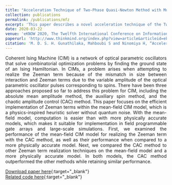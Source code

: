 ```yaml
---
title: "Acceleration Technique of Two-Phase Quasi-Newton Method with Momentum for Optimization Problems"
collection: publications
permalink: /publications/mfz
excerpt: 'This paper describes a novel acceleration technique of the Two-Phase Quasi-Newton method using momentum terms for optimization problems. The performance of the proposed algorithm is evaluated on an unconstrained optimization problem in neural network training. The results show that the proposed algorithm has a much faster convergence than the conventional Two-Phase Quasi-Newton method.'
date: 2020-03-22
venue: 'eKNOW 2020, The Twelfth International Conference on Information, Process, and Knowledge Management'
paperurl: 'http://www.thinkmind.org/index.php?view=article&articleid=eknow_2020_2_60_60037'
citation: 'M. D. S. H. Gunathilaka, Mahboubi S and Ninomiya H, “Acceleration Technique of Two-Phase Quasi-Newton Method with Momentum for Optimization Problems” [2020] Thinkmind.org'
---
```

<div style="text-align: justify"> Coherent Ising Machine (CIM) is a network of optical parametric oscillators that solve combinatorial optimization problems by finding the ground state of an Ising Hamiltonian. In CIMs, a problem arises when attempting to realize the Zeeman term because of the mismatch in size between interaction and Zeeman terms due to the variable amplitude of the optical parametric oscillator pulses corresponding to spins. There have been three approaches proposed so far to address this problem for CIM, including the absolute mean amplitude method, the auxiliary spin method, and the chaotic amplitude control (CAC) method. This paper focuses on the efficient implementation of Zeeman terms within the mean-field CIM model, which is a physics-inspired heuristic solver without quantum noise. With the mean-field model, computation is easier than with more physically accurate models, which makes it suitable for implementation in field programmable gate arrays and large-scale simulations. First, we examined the performance of the mean-field CIM model for realizing the Zeeman term with the CAC method, as well as their performance when compared to a more physically accurate model. Next, we compared the CAC method to other Zeeman term realization techniques on the mean-field model and a more physically accurate model. In both models, the CAC method outperformed the other methods while retaining similar performance. </div>

[Download paper here](http://www.thinkmind.org/index.php?view=article&articleid=eknow_2020_2_60_60037){:target="_blank"}  <br>
[Related code here](/404.html){:target="_blank"} 

<!-- Recommended citation: Gunathilaka, M.D.S.H., Inui Y, Kako S, Yamamoto Y, Aonishi T. Mean-field coherent Ising machines with artificial Zeeman terms. Journal of Applied Physics. 2023;134(23):234901. -->